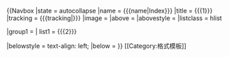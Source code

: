 {{Navbox
|state      = autocollapse<!--autocollapse、uncollapsed、collapsed、plain、off-->
|name       = {{{name|Index}}}
|title      = {{{1}}}
|tracking   = {{{tracking|}}}
|image      =
|above      =
|abovestyle = 
|listclass  = hlist
 
|group1 =
| list1 = {{{2}}}
 
|belowstyle = text-align: left;
|below    = 
}}<noinclude>
[[Category:格式模板]]
</noinclude>